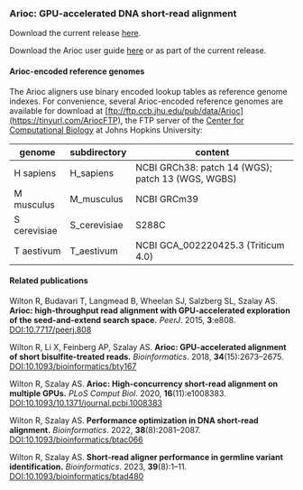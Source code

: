 ### Arioc:  GPU-accelerated DNA short-read alignment

Download the current release [here](https://github.com/RWilton/Arioc/releases "Arioc releases").

Download the Arioc user guide [here](https://github.com/RWilton/Arioc/blob/master/Arioc.guide.pdf "Arioc user guide") or as part of the current release.

#### Arioc-encoded reference genomes
The Arioc aligners use binary encoded lookup tables as reference genome indexes. For convenience, several Arioc-encoded reference genomes are available for download at [ftp://ftp.ccb.jhu.edu/pub/data/Arioc](https://tinyurl.com/AriocFTP), the FTP server of the [Center for Computational Biology](http://www.ccb.jhu.edu) at Johns Hopkins University:

| genome | subdirectory | content |
|-|-|-|
| H sapiens | H_sapiens | NCBI GRCh38: patch 14 (WGS); patch 13 (WGS, WGBS) |
| M musculus | M_musculus | NCBI GRCm39 |
| S cerevisiae | S_cerevisiae | S288C |
| T aestivum | T_aestivum | NCBI GCA_002220425.3 (Triticum 4.0) |

#### Related publications
Wilton R, Budavari T, Langmead B, Wheelan SJ, Salzberg SL, Szalay AS.  **Arioc: high-throughput read alignment with GPU-accelerated exploration of the seed-and-extend search space.**  *PeerJ*. 2015, **3**:e808. [DOI:10.7717/peerj.808](https://doi.org/10.7717/peerj.808)

Wilton R, Li X, Feinberg AP, Szalay AS.  **Arioc: GPU-accelerated alignment of short bisulfite-treated reads.**  *Bioinformatics*. 2018, **34**(15):2673–2675. [DOI:10.1093/bioinformatics/bty167](https://doi.org/10.1093/bioinformatics/bty167)

Wilton R, Szalay AS.  **Arioc: High-concurrency short-read alignment on multiple GPUs.**  *PLoS Comput Biol*. 2020, **16**(11):e1008383. [DOI:10.1093/10.1371/journal.pcbi.1008383](https://doi.org/10.1371/journal.pcbi.1008383)

Wilton R, Szalay AS.  **Performance optimization in DNA short-read alignment.**  *Bioinformatics*. 2022, **38**(8):2081–2087.  [DOI:10.1093/bioinformatics/btac066](https://doi.org/10.1093/bioinformatics/btac066)

Wilton R, Szalay AS.  **Short-read aligner performance in germline variant identification.**  *Bioinformatics*. 2023, **39**(8):1–11.  [DOI:10.1093/bioinformatics/btad480](https://academic.oup.com/bioinformatics/article/39/8/btad480/7234613)
